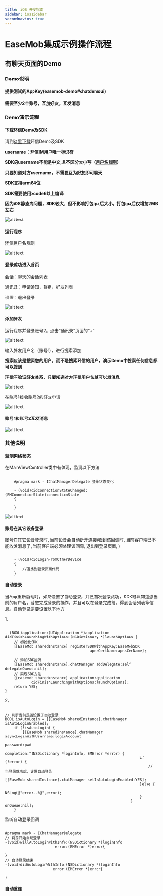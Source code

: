 ```yaml
---
title: iOS 开发指南
sidebar: iossidebar
secondnavios: true
---
```


# EaseMob集成示例操作流程

## 有聊天页面的Demo

### Demo说明

#### 提供测试的AppKey(easemob-demo#chatdemoui)

#### 需要至少2个账号，互加好友，互发消息

### Demo演示流程

#### 下载环信Demo及SDK

请到[这里下载](http://www.easemob.com/sdk/)环信Demo及SDK

**username：环信IM用户唯一标识符**

**SDK的username不能是中文,且不区分大小写（[用户名规则](http://www.easemob.com/docs/rest/userapi/#eid)）**

**只要知道对方username，不需要互为好友即可聊天**

**SDK支持arm64位**

**SDK需要使用xcode6以上编译**

**因为iOS静态库问题，SDK较大，但不影响打包ipa后大小，打包ipa后仅增加2MB左右**

  ![alt text](/example_layout_IOS.png "Demo")
  
#### 运行程序

  [环信用户名规则](http://www.easemob.com/docs/rest/userapi/#eid)

 ![alt text](/chatUIDemoLogin.png "Demo")
 
#### 登录成功进入首页

会话：聊天的会话列表

通讯录：申请通知，群组，好友列表

设置：退出登录

 ![alt text](/chatUIDemoHome.png "Demo")
 
#### 添加好友

运行程序并登录账号2。点击“通讯录”页面的“+”

 ![alt text](/chatUIDemoOther.png "Demo")
 
输入好友用户名（账号1），进行搜索添加

**搜索应该是搜索您的用户，而不是搜索环信的用户，演示Demo中搜索任何信息都可以搜到**

**环信不验证好友关系，只要知道对方环信用户名就可以发消息**
 
 ![alt text](/chatUIDemoAddFriend.png "Demo")
 
在账号1接收账号2的好友申请
 
 ![alt text](/chatUIDemoApplyList.png "Demo")
 
#### 账号1和账号2互发消息

 ![alt text](/chatUIDemoChatList.png "Demo") 
 
### 其他说明
#### 监测网络状态

在MainViewController类中有体现，监测以下方法

<pre class="hll"><code class="language-objective_c">
	#pragma mark - IChatManagerDelegate 登录状态变化

	- (void)didConnectionStateChanged:(EMConnectionState)connectionState
	{
    	
	}
</code></pre>
	
![alt text](/chatUIDemoNetwork.png "Demo") 

#### 账号在其它设备登录

账号在其它设备登录时, 当前设备会自动断开连接(收到该回调时, 当前客户端已不能收发消息了, 当前客户端必须处理该回调, 退出到登录页面, )

<pre class="hll"><code class="language-objective_c">
	- (void)didLoginFromOtherDevice
	{
	    //退出到登录页面代码
	}
</code></pre>


#### 自动登录

当App重新启动时，如果设置了自动登录，并且首次登录成功，SDK可以知道您当前的用户名，替您完成登录的操作，并且可以在登录完成前，得到会话列表等信息。自动登录需要设置以下地方

1、

<pre class="hll"><code class="language-objective_c">
- (BOOL)application:(UIApplication *)application didFinishLaunchingWithOptions:(NSDictionary *)launchOptions {
	// 初始化SDK
    [[EaseMob sharedInstance] registerSDKWithAppKey:EaseMobSDK
                                       apnsCertName:apnsCerName];
                                       
	// 添加SDK监听
	[[EaseMob sharedInstance].chatManager addDelegate:self delegateQueue:nil];
    // 实现SDK方法
    [[EaseMob sharedInstance] application:application
            didFinishLaunchingWithOptions:launchOptions];
    return YES;
}
</code></pre>

2、

<pre class="hll"><code class="language-objective_c">
// 判断当前是否设置了自动登录
BOOL isAutoLogin = [[EaseMob sharedInstance].chatManager isAutoLoginEnabled];
    if (!isAutoLogin) {
        [[EaseMob sharedInstance].chatManager asyncLoginWithUsername:loginAccount
                                                            password:pwd
                                                          completion:^(NSDictionary *loginInfo, EMError *error) {
                                                              if (!error) {
                                                                  // 当登录成功后，设置自动登录
                                                                  [[EaseMob sharedInstance].chatManager setIsAutoLoginEnabled:YES];
                                                              }else {
                                                                  NSLog(@"error--%@",error);
                                                              }
                                                          } onQueue:nil];
    }
</code></pre>

监听自动登录回调

<pre class="hll"><code class="language-objective_c">
#pragma mark - IChatManagerDelegate
// 将要开始自动登录
-(void)willAutoLoginWithInfo:(NSDictionary *)loginInfo
                       error:(EMError *)error{

}
// 自动登录结束
-(void)didAutoLoginWithInfo:(NSDictionary *)loginInfo
                      error:(EMError *)error{

}
</code></pre>


#### 自动重连
<pre class="hll"><code class="language-objective_c">

</code></pre>